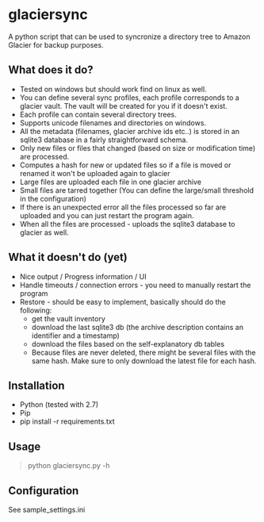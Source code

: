 glaciersync
===========

A python script that can be used to syncronize a directory tree to Amazon Glacier for backup purposes.

What does it do?
----------------

* Tested on windows but should work find on linux as well.
* You can define several sync profiles, each profile corresponds to a glacier vault. The vault will be created for you if it doesn't exist.
* Each profile can contain several directory trees.
* Supports unicode filenames and directories on windows.
* All the metadata (filenames, glacier archive ids etc..) is stored in an sqlite3 database in a fairly straightforward schema.
* Only new files or files that changed (based on size or modification time) are processed.
* Computes a hash for new or updated files so if a file is moved or renamed it won't be uploaded again to glacier
* Large files are uploaded each file in one glacier archive
* Small files are tarred together (You can define the large/small threshold in the configuration)
* If there is an unexpected error all the files processed so far are uploaded and you can just restart the program again.
* When all the files are processed - uploads the sqlite3 database to glacier as well.

What it doesn't do (yet)
------------------------

* Nice output / Progress information / UI
* Handle timeouts / connection errors - you need to manually restart the program
* Restore - should be easy to implement, basically should do the following:
    * get the vault inventory
    * download the last sqlite3 db (the archive description contains an identifier and a timestamp)
    * download the files based on the self-explanatory db tables
    * Because files are never deleted, there might be several files with the same hash. Make sure to only download the latest file for each hash.

Installation
------------

* Python (tested with 2.7)
* Pip
* pip install -r requirements.txt

Usage
-----

> python glaciersync.py -h

Configuration
-------------

See sample_settings.ini

